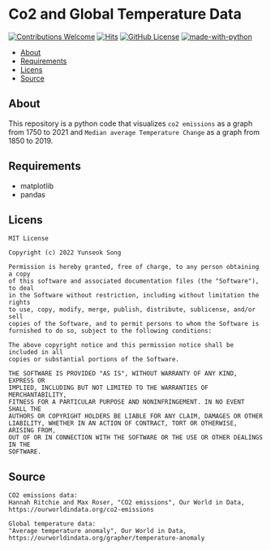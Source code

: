 # Co2 and Global Temperature Data
[![Contributions Welcome](https://img.shields.io/badge/contributions-welcome-brightgreen.svg?style=round)](https://github.com/yuyuyunseok/Co2-and-Global-temperature-Data/issues)
[![Hits](https://hits.seeyoufarm.com/api/count/incr/badge.svg?url=https%3A%2F%2Fgithub.com%2Fyuyuyunseok%2FCo2-and-Global-temperature-Data&count_bg=%23000000&title_bg=%23555555&icon=&icon_color=%23E7E7E7&title=hits&edge_flat=false)](https://hits.seeyoufarm.com)
[![GitHub License](https://img.shields.io/github/license/yuyuyunseok/Co2-and-Global-temperature-Data)](./LICENSE)
[![made-with-python](https://img.shields.io/badge/Made%20with-Python-1f425f.svg)](https://www.python.org/)

- [About](#about)<br>
- [Requirements](#requirements)<br>
- [Licens](#licens)<br>
- [Source](#source)<br>

## About
This repository is a python code that visualizes `co2 emissions` as a graph from 1750 to 2021 and `Median average Temperature Change` as a graph from 1850 to 2019.

## Requirements
- matplotlib
- pandas

## Licens
```
MIT License

Copyright (c) 2022 Yunseok Song

Permission is hereby granted, free of charge, to any person obtaining a copy
of this software and associated documentation files (the "Software"), to deal
in the Software without restriction, including without limitation the rights
to use, copy, modify, merge, publish, distribute, sublicense, and/or sell
copies of the Software, and to permit persons to whom the Software is
furnished to do so, subject to the following conditions:

The above copyright notice and this permission notice shall be included in all
copies or substantial portions of the Software.

THE SOFTWARE IS PROVIDED "AS IS", WITHOUT WARRANTY OF ANY KIND, EXPRESS OR
IMPLIED, INCLUDING BUT NOT LIMITED TO THE WARRANTIES OF MERCHANTABILITY,
FITNESS FOR A PARTICULAR PURPOSE AND NONINFRINGEMENT. IN NO EVENT SHALL THE
AUTHORS OR COPYRIGHT HOLDERS BE LIABLE FOR ANY CLAIM, DAMAGES OR OTHER
LIABILITY, WHETHER IN AN ACTION OF CONTRACT, TORT OR OTHERWISE, ARISING FROM,
OUT OF OR IN CONNECTION WITH THE SOFTWARE OR THE USE OR OTHER DEALINGS IN THE
SOFTWARE.
```

## Source
```
CO2 emissions data:
Hannah Ritchie and Max Roser, "CO2 emissions", Our World in Data, https://ourworldindata.org/co2-emissions

Global temperature data:
"Average temperature anomaly", Our World in Data, https://ourworldindata.org/grapher/temperature-anomaly
```
